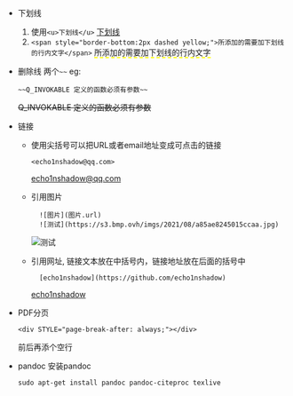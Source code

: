- 下划线
  1. 使用```<u>下划线</u>```
<u>下划线</u>
  1. ```<span style="border-bottom:2px dashed yellow;">所添加的需要加下划线的行内文字</span>```
<span style="border-bottom:2px dashed yellow;">所添加的需要加下划线的行内文字</span>

- 删除线
  两个```~~```
  eg:
  ```
  ~~Q_INVOKABLE 定义的函数必须有参数~~
  ```
  ~~Q_INVOKABLE 定义的函数必须有参数~~

- 链接
  - 使用尖括号可以把URL或者email地址变成可点击的链接
    ```
    <echo1nshadow@qq.com>
    ```
    <echo1nshadow@qq.com> 
  - 引用图片
    ```
      ![图片](图片.url)
      ![测试](https://s3.bmp.ovh/imgs/2021/08/a85ae8245015ccaa.jpg)
    ```
    ![测试](https://s3.bmp.ovh/imgs/2021/08/a85ae8245015ccaa.jpg)

  - 引用网址, 链接文本放在中括号内，链接地址放在后面的括号中
    ```
      [echo1nshadow](https://github.com/echo1nshadow)
    ```
    [echo1nshadow](https://github.com/echo1nshadow)
- PDF分页
  ```
  <div STYLE="page-break-after: always;"></div>
  ```
  前后再添个空行

- pandoc
  安装pandoc
  ```
  sudo apt-get install pandoc pandoc-citeproc texlive
  ```